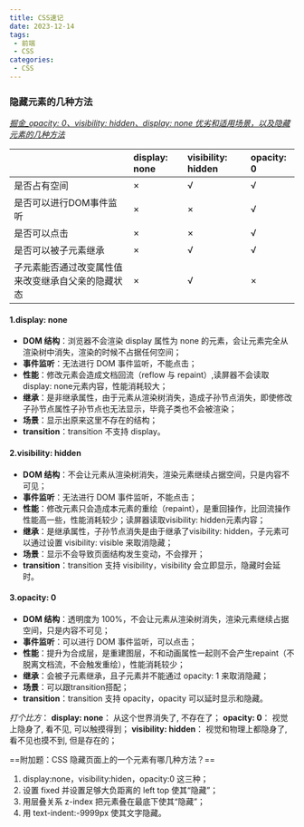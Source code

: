 ```yaml
---
title: CSS速记
date: 2023-12-14
tags:
 - 前端
 - CSS
categories:
 - CSS
---
```


### 隐藏元素的几种方法

*[掘金_opacity: 0、visibility: hidden、display: none 优劣和适用场景，以及隐藏元素的几种方法](https://juejin.cn/post/6844904202867572749)*

|                                                    | **display: none** | **visibility: hidden** | **opacity: 0** |
| :------------------------------------------------- | :---------------- | :--------------------- | :------------- |
| 是否占有空间                                       | ×                 | √                      | √              |
| 是否可以进行DOM事件监听                            | ×                 | ×                      | √              |
| 是否可以点击                                       | ×                 | ×                      | √              |
| 是否可以被子元素继承                               | ×                 | √                      | √              |
| 子元素能否通过改变属性值来改变继承自父亲的隐藏状态 | ×                 | √                      | ×              |

#### 1.display: none

- **DOM 结构**：浏览器不会渲染 display 属性为 none 的元素，会让元素完全从渲染树中消失，渲染的时候不占据任何空间；
- **事件监听**：无法进行 DOM 事件监听，不能点击；
- **性能**：修改元素会造成文档回流（reflow 与 repaint）,读屏器不会读取display: none元素内容，性能消耗较大；
- **继承**：是非继承属性，由于元素从渲染树消失，造成子孙节点消失，即使修改子孙节点属性子孙节点也无法显示，毕竟子类也不会被渲染；
- **场景**：显示出原来这里不存在的结构；
- **transition**：transition 不支持 display。

#### 2.visibility: hidden

- **DOM 结构**：不会让元素从渲染树消失，渲染元素继续占据空间，只是内容不可见；
- **事件监听**：无法进行 DOM 事件监听，不能点击；
- **性能**：修改元素只会造成本元素的重绘（repaint），是重回操作，比回流操作性能高一些，性能消耗较少；读屏器读取visibility: hidden元素内容；
- **继承**：是继承属性，子孙节点消失是由于继承了visibility: hidden，子元素可以通过设置 visibility: visible 来取消隐藏；
- **场景**：显示不会导致页面结构发生变动，不会撑开；
- **transition**：transition 支持 visibility，visibility 会立即显示，隐藏时会延时。

#### 3.opacity: 0

- **DOM 结构**：透明度为 100%，不会让元素从渲染树消失，渲染元素继续占据空间，只是内容不可见；
- **事件监听**：可以进行 DOM 事件监听，可以点击；
- **性能**：提升为合成层，是重建图层，不和动画属性一起则不会产生repaint（不脱离文档流，不会触发重绘），性能消耗较少；
- **继承**：会被子元素继承，且子元素并不能通过 opacity: 1 来取消隐藏；
- **场景**：可以跟transition搭配；
- **transition**：transition 支持 opacity，opacity 可以延时显示和隐藏。

*打个比方*： **display: none**： 从这个世界消失了, 不存在了； **opacity: 0**： 视觉上隐身了, 看不见, 可以触摸得到； **visibility: hidden**： 视觉和物理上都隐身了, 看不见也摸不到, 但是存在的；

==附加题：CSS 隐藏页面上的一个元素有哪几种方法？==

1. display:none，visibility:hiden，opacity:0 这三种；
2. 设置 fixed 并设置足够大负距离的 left top 使其“隐藏”；
3. 用层叠关系 z-index 把元素叠在最底下使其“隐藏”；
4. 用 text-indent:-9999px 使其文字隐藏。

